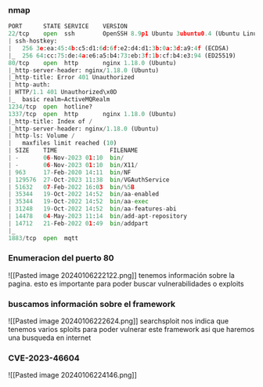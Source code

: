 ### nmap
```python
PORT      STATE SERVICE    VERSION
22/tcp    open  ssh        OpenSSH 8.9p1 Ubuntu 3ubuntu0.4 (Ubuntu Linux; protocol 2.0)
| ssh-hostkey: 
|   256 3e:ea:45:4b:c5:d1:6d:6f:e2:d4:d1:3b:0a:3d:a9:4f (ECDSA)
|_  256 64:cc:75:de:4a:e6:a5:b4:73:eb:3f:1b:cf:b4:e3:94 (ED25519)
80/tcp    open  http       nginx 1.18.0 (Ubuntu)
|_http-server-header: nginx/1.18.0 (Ubuntu)
|_http-title: Error 401 Unauthorized
| http-auth: 
| HTTP/1.1 401 Unauthorized\x0D
|_  basic realm=ActiveMQRealm
1234/tcp  open  hotline?
1337/tcp  open  http       nginx 1.18.0 (Ubuntu)
|_http-title: Index of /
|_http-server-header: nginx/1.18.0 (Ubuntu)
| http-ls: Volume /
|   maxfiles limit reached (10)
| SIZE    TIME               FILENAME
| -       06-Nov-2023 01:10  bin/
| -       06-Nov-2023 01:10  bin/X11/
| 963     17-Feb-2020 14:11  bin/NF
| 129576  27-Oct-2023 11:38  bin/VGAuthService
| 51632   07-Feb-2022 16:03  bin/%5B
| 35344   19-Oct-2022 14:52  bin/aa-enabled
| 35344   19-Oct-2022 14:52  bin/aa-exec
| 31248   19-Oct-2022 14:52  bin/aa-features-abi
| 14478   04-May-2023 11:14  bin/add-apt-repository
| 14712   21-Feb-2022 01:49  bin/addpart
|_
1883/tcp  open  mqtt
```

### Enumeracion del puerto 80
![[Pasted image 20240106222122.png]]
tenemos información sobre la pagina. esto es importante para poder buscar vulnerabilidades o exploits
### buscamos información sobre el framework
![[Pasted image 20240106222624.png]]
searchsploit nos indica que tenemos varios sploits  para poder vulnerar este framework asi que haremos una busqueda en internet

### CVE-2023-46604
![[Pasted image 20240106224146.png]]

